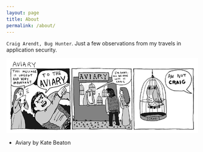 ```yaml
---
layout: page
title: About
permalink: /about/
---
```


`Craig Arendt, Bug Hunter`. Just a few observations from my travels in application security. 

![Aviary by Kate Beaton](/assets/aviary.png)
- Aviary by Kate Beaton